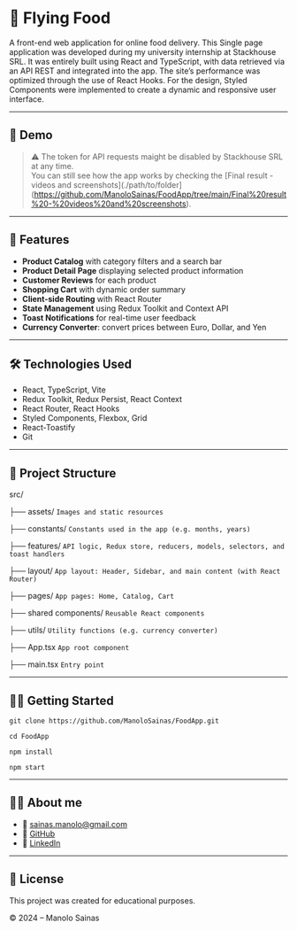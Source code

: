 # 🍔 Flying Food

A front-end web application for online food delivery.
This Single page application was developed during my university internship at Stackhouse SRL. It was entirely built using React and TypeScript, with data retrieved via an API REST and integrated into the app. The site’s performance was optimized through the use of React Hooks. For the design, Styled Components were implemented to create a dynamic and responsive user interface.

------------------------------

## 📸 Demo

> ⚠️ The token for API requests maight be disabled by Stackhouse SRL at any time.  
> You can still see how the app works by checking the [Final result - videos and screenshots](./path/to/folder](https://github.com/ManoloSainas/FoodApp/tree/main/Final%20result%20-%20videos%20and%20screenshots).

------------------------------

## 🚀 Features

- **Product Catalog** with category filters and a search bar  
- **Product Detail Page** displaying selected product information  
- **Customer Reviews** for each product  
- **Shopping Cart** with dynamic order summary  
- **Client-side Routing** with React Router  
- **State Management** using Redux Toolkit and Context API  
- **Toast Notifications** for real-time user feedback  
- **Currency Converter**: convert prices between Euro, Dollar, and Yen  

------------------------------

## 🛠️ Technologies Used

- React, TypeScript, Vite
- Redux Toolkit, Redux Persist, React Context
- React Router, React Hooks
- Styled Components, Flexbox, Grid
- React-Toastify
- Git

------------------------------

## 📁 Project Structure

src/

├── assets/                 ```Images and static resources``` 

├── constants/              ```Constants used in the app (e.g. months, years)```

├── features/               ```API logic, Redux store, reducers, models, selectors, and toast handlers```

├── layout/                  ```App layout: Header, Sidebar, and main content (with React Router)```

├── pages/                   ```App pages: Home, Catalog, Cart```

├── shared components/       ```Reusable React components```

├── utils/                   ```Utility functions (e.g. currency converter)```

├── App.tsx                  ```App root component``` 

├── main.tsx                 ```Entry point```

------------------------------

## 🧑‍💻 Getting Started

`git clone https://github.com/ManoloSainas/FoodApp.git`

`cd FoodApp`

`npm install`

`npm start`

------------------------------

## 👨‍🎓 About me
- 📧 [sainas.manolo@gmail.com](mailto:sainas.manolo@gmail.com)  
- 🔗 [GitHub](https://github.com/ManoloSainas)  
- 💼 [LinkedIn](https://www.linkedin.com/in/manolosainas/)

------------------------------

## 📄 License

This project was created for educational purposes.

© 2024 – Manolo Sainas

